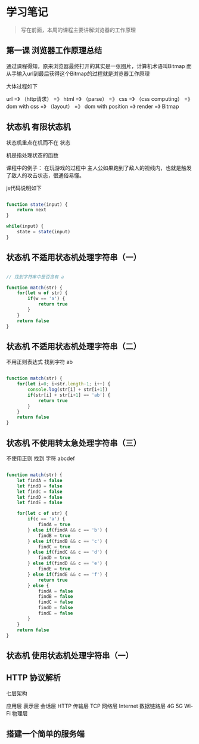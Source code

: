 # 学习笔记

> 写在前面，本周的课程主要讲解浏览器的工作原理

## 第一课 浏览器工作原理总结

通过课程得知，原来浏览器最终打开的其实是一张图片，计算机术语叫Bitmap 而从手输入url到最后获得这个Bitmap的过程就是浏览器工作原理


大体过程如下

url =》 （http请求） =》 html =》 （parse） =》 css =》 （css computing） =》 dom with css =》 （layout） =》 dom with position =》 render =》 Bitmap


## 状态机 有限状态机

状态机重点在机而不在 状态

机是指处理状态的函数

课程中的例子： 在玩游戏的过程中 主人公如果跑到了敌人的视线内，也就是触发了敌人的攻击状态，很通俗易懂。


js代码说明如下

```javascript

function state(input) {
    return next
}

while(input) {
    state = state(input)
}

```

## 状态机 不适用状态机处理字符串（一）


```javascript

// 找到字符串中是否含有 a

function match(str) {
    for(let w of str) {
        if(w == 'a') {
            return true
        }
    }
    return false
}

```

## 状态机 不适用状态机处理字符串（二）


不用正则表达式 找到字符 ab

```javascript

function match(str) {
    for(let i=0; i<str.length-1; i++) {
        console.log(str[i] + str[i+1])
        if(str[i] + str[i+1] == 'ab') {
            return true
        }
    }
    return false
}

```

## 状态机 不使用转太急处理字符串（三）

不使用正则 找到 字符 abcdef


```javascript

function match(str) {
    let findA = false
    let findB = false
    let findC = false
    let findD = false
    let findE = false

    for(let c of str) {
        if(c == 'a') {
            findA = true
        } else if(findA && c == 'b') {
            findB = true
        } else if(findB && c == 'c') {
            findC = true
        } else if(findC && c == 'd') {
            findD = true
        } else if(findD && c == 'e') {
            findE = true
        } else if(findE && c == 'f') {
            return true
        } else {
            findA = false
            findB = false
            findC = false
            findD = false
            findE = false
        }
    }
    return false
}

```

## 状态机 使用状态机处理字符串（一） 



## HTTP 协议解析 

七层架构

应用层
表示层
会话层        HTTP
传输层        TCP 
网络层        Internet
数据链路层     4G 5G Wi-Fi
物理层

## 搭建一个简单的服务端
